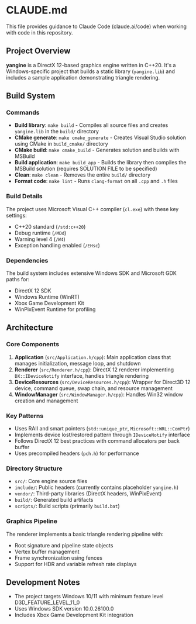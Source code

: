# CLAUDE.md

This file provides guidance to Claude Code (claude.ai/code) when working with code in this repository.

## Project Overview

**yangine** is a DirectX 12-based graphics engine written in C++20. It's a Windows-specific project that builds a static library (`yangine.lib`) and includes a sample application demonstrating triangle rendering.

## Build System

### Commands

- **Build library**: `make build` - Compiles all source files and creates `yangine.lib` in the `build/` directory
- **CMake generate**: `make cmake_generate` - Creates Visual Studio solution using CMake in `build_cmake/` directory
- **CMake build**: `make cmake_build` - Generates solution and builds with MSBuild
- **Build application**: `make build_app` - Builds the library then compiles the MSBuild solution (requires SOLUTION FILE to be specified)
- **Clean**: `make clean` - Removes the entire `build/` directory
- **Format code**: `make lint` - Runs `clang-format` on all `.cpp` and `.h` files

### Build Details

The project uses Microsoft Visual C++ compiler (`cl.exe`) with these key settings:
- C++20 standard (`/std:c++20`)
- Debug runtime (`/MDd`)
- Warning level 4 (`/W4`)
- Exception handling enabled (`/EHsc`)

### Dependencies

The build system includes extensive Windows SDK and Microsoft GDK paths for:
- DirectX 12 SDK
- Windows Runtime (WinRT)
- Xbox Game Development Kit
- WinPixEvent Runtime for profiling

## Architecture

### Core Components

1. **Application** (`src/Application.h/cpp`): Main application class that manages initialization, message loop, and shutdown
2. **Renderer** (`src/Renderer.h/cpp`): DirectX 12 renderer implementing `DX::IDeviceNotify` interface, handles triangle rendering
3. **DeviceResources** (`src/DeviceResources.h/cpp`): Wrapper for Direct3D 12 device, command queue, swap chain, and resource management
4. **WindowManager** (`src/WindowManager.h/cpp`): Handles Win32 window creation and management

### Key Patterns

- Uses RAII and smart pointers (`std::unique_ptr`, `Microsoft::WRL::ComPtr`)
- Implements device lost/restored pattern through `IDeviceNotify` interface
- Follows DirectX 12 best practices with command allocators per back buffer
- Uses precompiled headers (`pch.h`) for performance

### Directory Structure

- `src/`: Core engine source files
- `include/`: Public headers (currently contains placeholder `yangine.h`)
- `vendor/`: Third-party libraries (DirectX headers, WinPixEvent)
- `build/`: Generated build artifacts
- `scripts/`: Build scripts (primarily `build.bat`)

### Graphics Pipeline

The renderer implements a basic triangle rendering pipeline with:
- Root signature and pipeline state objects
- Vertex buffer management
- Frame synchronization using fences
- Support for HDR and variable refresh rate displays

## Development Notes

- The project targets Windows 10/11 with minimum feature level D3D_FEATURE_LEVEL_11_0
- Uses Windows SDK version 10.0.26100.0
- Includes Xbox Game Development Kit integration